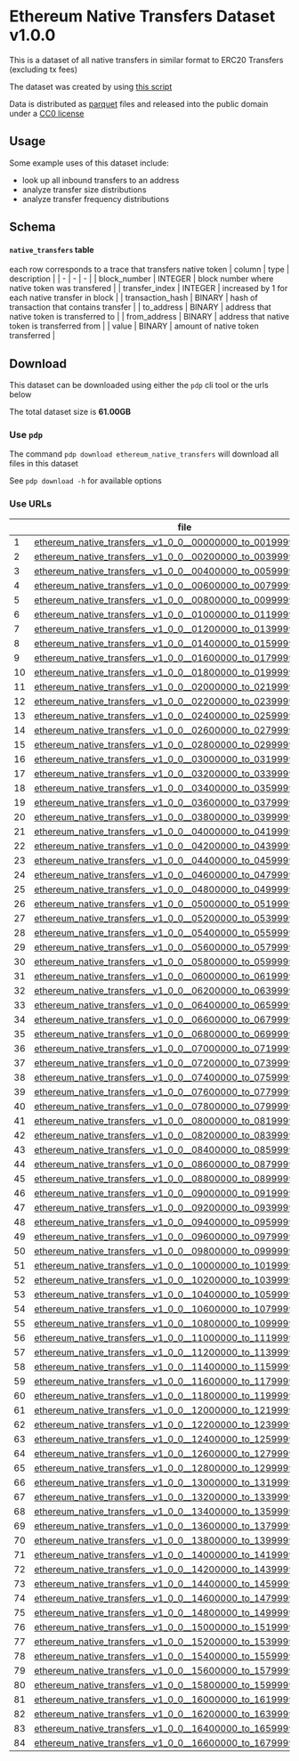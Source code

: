 
# Ethereum Native Transfers Dataset v1.0.0

This is a dataset of all native transfers in similar format to ERC20 Transfers (excluding tx fees)

The dataset was created by using [this script](https://github.com/paradigmxyz/paradigm-data-portal/blob/main/pdp/generate/generate_native_transfers_dataset.py)

Data is distributed as [parquet](https://data.paradigm.xyz/about) files and released into the public domain under a [CC0 license](https://creativecommons.org/share-your-work/public-domain/cc0/)

## Usage

Some example uses of this dataset include:
- look up all inbound transfers to an address
- analyze transfer size distributions
- analyze transfer frequency distributions



## Schema

#### `native_transfers` table
each row corresponds to a trace that transfers native token
| column | type | description |
| - | - | - |
| block_number | INTEGER | block number where native token was transfered |
| transfer_index | INTEGER | increased by 1 for each native transfer in block |
| transaction_hash | BINARY | hash of transaction that contains transfer |
| to_address | BINARY | address that native token is transferred to |
| from_address | BINARY | address that native token is transferred from |
| value | BINARY | amount of native token transferred |

## Download

This dataset can be downloaded using either the `pdp` cli tool or the urls below

The total dataset size is **61.00GB**

### Use `pdp`

The command `pdp download ethereum_native_transfers` will download all files in this dataset

See `pdp download -h` for available options

### Use URLs

| | file | size |
| - | - | - |
| 1 | [ethereum_native_transfers__v1_0_0__00000000_to_00199999.parquet](https://datasets.paradigm.xyz/datasets/ethereum_native_transfers/ethereum_native_transfers__v1_0_0__00000000_to_00199999.parquet) | 5.43MB |
| 2 | [ethereum_native_transfers__v1_0_0__00200000_to_00399999.parquet](https://datasets.paradigm.xyz/datasets/ethereum_native_transfers/ethereum_native_transfers__v1_0_0__00200000_to_00399999.parquet) | 10.81MB |
| 3 | [ethereum_native_transfers__v1_0_0__00400000_to_00599999.parquet](https://datasets.paradigm.xyz/datasets/ethereum_native_transfers/ethereum_native_transfers__v1_0_0__00400000_to_00599999.parquet) | 12.15MB |
| 4 | [ethereum_native_transfers__v1_0_0__00600000_to_00799999.parquet](https://datasets.paradigm.xyz/datasets/ethereum_native_transfers/ethereum_native_transfers__v1_0_0__00600000_to_00799999.parquet) | 15.24MB |
| 5 | [ethereum_native_transfers__v1_0_0__00800000_to_00999999.parquet](https://datasets.paradigm.xyz/datasets/ethereum_native_transfers/ethereum_native_transfers__v1_0_0__00800000_to_00999999.parquet) | 23.57MB |
| 6 | [ethereum_native_transfers__v1_0_0__01000000_to_01199999.parquet](https://datasets.paradigm.xyz/datasets/ethereum_native_transfers/ethereum_native_transfers__v1_0_0__01000000_to_01199999.parquet) | 43.13MB |
| 7 | [ethereum_native_transfers__v1_0_0__01200000_to_01399999.parquet](https://datasets.paradigm.xyz/datasets/ethereum_native_transfers/ethereum_native_transfers__v1_0_0__01200000_to_01399999.parquet) | 52.66MB |
| 8 | [ethereum_native_transfers__v1_0_0__01400000_to_01599999.parquet](https://datasets.paradigm.xyz/datasets/ethereum_native_transfers/ethereum_native_transfers__v1_0_0__01400000_to_01599999.parquet) | 68.87MB |
| 9 | [ethereum_native_transfers__v1_0_0__01600000_to_01799999.parquet](https://datasets.paradigm.xyz/datasets/ethereum_native_transfers/ethereum_native_transfers__v1_0_0__01600000_to_01799999.parquet) | 71.94MB |
| 10 | [ethereum_native_transfers__v1_0_0__01800000_to_01999999.parquet](https://datasets.paradigm.xyz/datasets/ethereum_native_transfers/ethereum_native_transfers__v1_0_0__01800000_to_01999999.parquet) | 75.75MB |
| 11 | [ethereum_native_transfers__v1_0_0__02000000_to_02199999.parquet](https://datasets.paradigm.xyz/datasets/ethereum_native_transfers/ethereum_native_transfers__v1_0_0__02000000_to_02199999.parquet) | 78.88MB |
| 12 | [ethereum_native_transfers__v1_0_0__02200000_to_02399999.parquet](https://datasets.paradigm.xyz/datasets/ethereum_native_transfers/ethereum_native_transfers__v1_0_0__02200000_to_02399999.parquet) | 119.10MB |
| 13 | [ethereum_native_transfers__v1_0_0__02400000_to_02599999.parquet](https://datasets.paradigm.xyz/datasets/ethereum_native_transfers/ethereum_native_transfers__v1_0_0__02400000_to_02599999.parquet) | 66.45MB |
| 14 | [ethereum_native_transfers__v1_0_0__02600000_to_02799999.parquet](https://datasets.paradigm.xyz/datasets/ethereum_native_transfers/ethereum_native_transfers__v1_0_0__02600000_to_02799999.parquet) | 66.38MB |
| 15 | [ethereum_native_transfers__v1_0_0__02800000_to_02999999.parquet](https://datasets.paradigm.xyz/datasets/ethereum_native_transfers/ethereum_native_transfers__v1_0_0__02800000_to_02999999.parquet) | 65.67MB |
| 16 | [ethereum_native_transfers__v1_0_0__03000000_to_03199999.parquet](https://datasets.paradigm.xyz/datasets/ethereum_native_transfers/ethereum_native_transfers__v1_0_0__03000000_to_03199999.parquet) | 70.41MB |
| 17 | [ethereum_native_transfers__v1_0_0__03200000_to_03399999.parquet](https://datasets.paradigm.xyz/datasets/ethereum_native_transfers/ethereum_native_transfers__v1_0_0__03200000_to_03399999.parquet) | 106.03MB |
| 18 | [ethereum_native_transfers__v1_0_0__03400000_to_03599999.parquet](https://datasets.paradigm.xyz/datasets/ethereum_native_transfers/ethereum_native_transfers__v1_0_0__03400000_to_03599999.parquet) | 136.80MB |
| 19 | [ethereum_native_transfers__v1_0_0__03600000_to_03799999.parquet](https://datasets.paradigm.xyz/datasets/ethereum_native_transfers/ethereum_native_transfers__v1_0_0__03600000_to_03799999.parquet) | 233.24MB |
| 20 | [ethereum_native_transfers__v1_0_0__03800000_to_03999999.parquet](https://datasets.paradigm.xyz/datasets/ethereum_native_transfers/ethereum_native_transfers__v1_0_0__03800000_to_03999999.parquet) | 469.12MB |
| 21 | [ethereum_native_transfers__v1_0_0__04000000_to_04199999.parquet](https://datasets.paradigm.xyz/datasets/ethereum_native_transfers/ethereum_native_transfers__v1_0_0__04000000_to_04199999.parquet) | 592.62MB |
| 22 | [ethereum_native_transfers__v1_0_0__04200000_to_04399999.parquet](https://datasets.paradigm.xyz/datasets/ethereum_native_transfers/ethereum_native_transfers__v1_0_0__04200000_to_04399999.parquet) | 804.41MB |
| 23 | [ethereum_native_transfers__v1_0_0__04400000_to_04599999.parquet](https://datasets.paradigm.xyz/datasets/ethereum_native_transfers/ethereum_native_transfers__v1_0_0__04400000_to_04599999.parquet) | 516.11MB |
| 24 | [ethereum_native_transfers__v1_0_0__04600000_to_04799999.parquet](https://datasets.paradigm.xyz/datasets/ethereum_native_transfers/ethereum_native_transfers__v1_0_0__04600000_to_04799999.parquet) | 1.09GB |
| 25 | [ethereum_native_transfers__v1_0_0__04800000_to_04999999.parquet](https://datasets.paradigm.xyz/datasets/ethereum_native_transfers/ethereum_native_transfers__v1_0_0__04800000_to_04999999.parquet) | 1.71GB |
| 26 | [ethereum_native_transfers__v1_0_0__05000000_to_05199999.parquet](https://datasets.paradigm.xyz/datasets/ethereum_native_transfers/ethereum_native_transfers__v1_0_0__05000000_to_05199999.parquet) | 1020.42MB |
| 27 | [ethereum_native_transfers__v1_0_0__05200000_to_05399999.parquet](https://datasets.paradigm.xyz/datasets/ethereum_native_transfers/ethereum_native_transfers__v1_0_0__05200000_to_05399999.parquet) | 769.68MB |
| 28 | [ethereum_native_transfers__v1_0_0__05400000_to_05599999.parquet](https://datasets.paradigm.xyz/datasets/ethereum_native_transfers/ethereum_native_transfers__v1_0_0__05400000_to_05599999.parquet) | 878.05MB |
| 29 | [ethereum_native_transfers__v1_0_0__05600000_to_05799999.parquet](https://datasets.paradigm.xyz/datasets/ethereum_native_transfers/ethereum_native_transfers__v1_0_0__05600000_to_05799999.parquet) | 893.71MB |
| 30 | [ethereum_native_transfers__v1_0_0__05800000_to_05999999.parquet](https://datasets.paradigm.xyz/datasets/ethereum_native_transfers/ethereum_native_transfers__v1_0_0__05800000_to_05999999.parquet) | 705.26MB |
| 31 | [ethereum_native_transfers__v1_0_0__06000000_to_06199999.parquet](https://datasets.paradigm.xyz/datasets/ethereum_native_transfers/ethereum_native_transfers__v1_0_0__06000000_to_06199999.parquet) | 745.70MB |
| 32 | [ethereum_native_transfers__v1_0_0__06200000_to_06399999.parquet](https://datasets.paradigm.xyz/datasets/ethereum_native_transfers/ethereum_native_transfers__v1_0_0__06200000_to_06399999.parquet) | 643.32MB |
| 33 | [ethereum_native_transfers__v1_0_0__06400000_to_06599999.parquet](https://datasets.paradigm.xyz/datasets/ethereum_native_transfers/ethereum_native_transfers__v1_0_0__06400000_to_06599999.parquet) | 588.53MB |
| 34 | [ethereum_native_transfers__v1_0_0__06600000_to_06799999.parquet](https://datasets.paradigm.xyz/datasets/ethereum_native_transfers/ethereum_native_transfers__v1_0_0__06600000_to_06799999.parquet) | 607.73MB |
| 35 | [ethereum_native_transfers__v1_0_0__06800000_to_06999999.parquet](https://datasets.paradigm.xyz/datasets/ethereum_native_transfers/ethereum_native_transfers__v1_0_0__06800000_to_06999999.parquet) | 587.19MB |
| 36 | [ethereum_native_transfers__v1_0_0__07000000_to_07199999.parquet](https://datasets.paradigm.xyz/datasets/ethereum_native_transfers/ethereum_native_transfers__v1_0_0__07000000_to_07199999.parquet) | 598.46MB |
| 37 | [ethereum_native_transfers__v1_0_0__07200000_to_07399999.parquet](https://datasets.paradigm.xyz/datasets/ethereum_native_transfers/ethereum_native_transfers__v1_0_0__07200000_to_07399999.parquet) | 588.88MB |
| 38 | [ethereum_native_transfers__v1_0_0__07400000_to_07599999.parquet](https://datasets.paradigm.xyz/datasets/ethereum_native_transfers/ethereum_native_transfers__v1_0_0__07400000_to_07599999.parquet) | 629.00MB |
| 39 | [ethereum_native_transfers__v1_0_0__07600000_to_07799999.parquet](https://datasets.paradigm.xyz/datasets/ethereum_native_transfers/ethereum_native_transfers__v1_0_0__07600000_to_07799999.parquet) | 663.01MB |
| 40 | [ethereum_native_transfers__v1_0_0__07800000_to_07999999.parquet](https://datasets.paradigm.xyz/datasets/ethereum_native_transfers/ethereum_native_transfers__v1_0_0__07800000_to_07999999.parquet) | 729.28MB |
| 41 | [ethereum_native_transfers__v1_0_0__08000000_to_08199999.parquet](https://datasets.paradigm.xyz/datasets/ethereum_native_transfers/ethereum_native_transfers__v1_0_0__08000000_to_08199999.parquet) | 627.52MB |
| 42 | [ethereum_native_transfers__v1_0_0__08200000_to_08399999.parquet](https://datasets.paradigm.xyz/datasets/ethereum_native_transfers/ethereum_native_transfers__v1_0_0__08200000_to_08399999.parquet) | 560.94MB |
| 43 | [ethereum_native_transfers__v1_0_0__08400000_to_08599999.parquet](https://datasets.paradigm.xyz/datasets/ethereum_native_transfers/ethereum_native_transfers__v1_0_0__08400000_to_08599999.parquet) | 522.91MB |
| 44 | [ethereum_native_transfers__v1_0_0__08600000_to_08799999.parquet](https://datasets.paradigm.xyz/datasets/ethereum_native_transfers/ethereum_native_transfers__v1_0_0__08600000_to_08799999.parquet) | 475.54MB |
| 45 | [ethereum_native_transfers__v1_0_0__08800000_to_08999999.parquet](https://datasets.paradigm.xyz/datasets/ethereum_native_transfers/ethereum_native_transfers__v1_0_0__08800000_to_08999999.parquet) | 496.36MB |
| 46 | [ethereum_native_transfers__v1_0_0__09000000_to_09199999.parquet](https://datasets.paradigm.xyz/datasets/ethereum_native_transfers/ethereum_native_transfers__v1_0_0__09000000_to_09199999.parquet) | 509.63MB |
| 47 | [ethereum_native_transfers__v1_0_0__09200000_to_09399999.parquet](https://datasets.paradigm.xyz/datasets/ethereum_native_transfers/ethereum_native_transfers__v1_0_0__09200000_to_09399999.parquet) | 437.48MB |
| 48 | [ethereum_native_transfers__v1_0_0__09400000_to_09599999.parquet](https://datasets.paradigm.xyz/datasets/ethereum_native_transfers/ethereum_native_transfers__v1_0_0__09400000_to_09599999.parquet) | 531.73MB |
| 49 | [ethereum_native_transfers__v1_0_0__09600000_to_09799999.parquet](https://datasets.paradigm.xyz/datasets/ethereum_native_transfers/ethereum_native_transfers__v1_0_0__09600000_to_09799999.parquet) | 559.07MB |
| 50 | [ethereum_native_transfers__v1_0_0__09800000_to_09999999.parquet](https://datasets.paradigm.xyz/datasets/ethereum_native_transfers/ethereum_native_transfers__v1_0_0__09800000_to_09999999.parquet) | 669.82MB |
| 51 | [ethereum_native_transfers__v1_0_0__10000000_to_10199999.parquet](https://datasets.paradigm.xyz/datasets/ethereum_native_transfers/ethereum_native_transfers__v1_0_0__10000000_to_10199999.parquet) | 794.10MB |
| 52 | [ethereum_native_transfers__v1_0_0__10200000_to_10399999.parquet](https://datasets.paradigm.xyz/datasets/ethereum_native_transfers/ethereum_native_transfers__v1_0_0__10200000_to_10399999.parquet) | 856.74MB |
| 53 | [ethereum_native_transfers__v1_0_0__10400000_to_10599999.parquet](https://datasets.paradigm.xyz/datasets/ethereum_native_transfers/ethereum_native_transfers__v1_0_0__10400000_to_10599999.parquet) | 1.02GB |
| 54 | [ethereum_native_transfers__v1_0_0__10600000_to_10799999.parquet](https://datasets.paradigm.xyz/datasets/ethereum_native_transfers/ethereum_native_transfers__v1_0_0__10600000_to_10799999.parquet) | 1016.86MB |
| 55 | [ethereum_native_transfers__v1_0_0__10800000_to_10999999.parquet](https://datasets.paradigm.xyz/datasets/ethereum_native_transfers/ethereum_native_transfers__v1_0_0__10800000_to_10999999.parquet) | 901.55MB |
| 56 | [ethereum_native_transfers__v1_0_0__11000000_to_11199999.parquet](https://datasets.paradigm.xyz/datasets/ethereum_native_transfers/ethereum_native_transfers__v1_0_0__11000000_to_11199999.parquet) | 911.41MB |
| 57 | [ethereum_native_transfers__v1_0_0__11200000_to_11399999.parquet](https://datasets.paradigm.xyz/datasets/ethereum_native_transfers/ethereum_native_transfers__v1_0_0__11200000_to_11399999.parquet) | 950.09MB |
| 58 | [ethereum_native_transfers__v1_0_0__11400000_to_11599999.parquet](https://datasets.paradigm.xyz/datasets/ethereum_native_transfers/ethereum_native_transfers__v1_0_0__11400000_to_11599999.parquet) | 1020.27MB |
| 59 | [ethereum_native_transfers__v1_0_0__11600000_to_11799999.parquet](https://datasets.paradigm.xyz/datasets/ethereum_native_transfers/ethereum_native_transfers__v1_0_0__11600000_to_11799999.parquet) | 1.12GB |
| 60 | [ethereum_native_transfers__v1_0_0__11800000_to_11999999.parquet](https://datasets.paradigm.xyz/datasets/ethereum_native_transfers/ethereum_native_transfers__v1_0_0__11800000_to_11999999.parquet) | 1.20GB |
| 61 | [ethereum_native_transfers__v1_0_0__12000000_to_12199999.parquet](https://datasets.paradigm.xyz/datasets/ethereum_native_transfers/ethereum_native_transfers__v1_0_0__12000000_to_12199999.parquet) | 1.28GB |
| 62 | [ethereum_native_transfers__v1_0_0__12200000_to_12399999.parquet](https://datasets.paradigm.xyz/datasets/ethereum_native_transfers/ethereum_native_transfers__v1_0_0__12200000_to_12399999.parquet) | 1.50GB |
| 63 | [ethereum_native_transfers__v1_0_0__12400000_to_12599999.parquet](https://datasets.paradigm.xyz/datasets/ethereum_native_transfers/ethereum_native_transfers__v1_0_0__12400000_to_12599999.parquet) | 1.42GB |
| 64 | [ethereum_native_transfers__v1_0_0__12600000_to_12799999.parquet](https://datasets.paradigm.xyz/datasets/ethereum_native_transfers/ethereum_native_transfers__v1_0_0__12600000_to_12799999.parquet) | 1.18GB |
| 65 | [ethereum_native_transfers__v1_0_0__12800000_to_12999999.parquet](https://datasets.paradigm.xyz/datasets/ethereum_native_transfers/ethereum_native_transfers__v1_0_0__12800000_to_12999999.parquet) | 1.23GB |
| 66 | [ethereum_native_transfers__v1_0_0__13000000_to_13199999.parquet](https://datasets.paradigm.xyz/datasets/ethereum_native_transfers/ethereum_native_transfers__v1_0_0__13000000_to_13199999.parquet) | 1.24GB |
| 67 | [ethereum_native_transfers__v1_0_0__13200000_to_13399999.parquet](https://datasets.paradigm.xyz/datasets/ethereum_native_transfers/ethereum_native_transfers__v1_0_0__13200000_to_13399999.parquet) | 1.28GB |
| 68 | [ethereum_native_transfers__v1_0_0__13400000_to_13599999.parquet](https://datasets.paradigm.xyz/datasets/ethereum_native_transfers/ethereum_native_transfers__v1_0_0__13400000_to_13599999.parquet) | 1.43GB |
| 69 | [ethereum_native_transfers__v1_0_0__13600000_to_13799999.parquet](https://datasets.paradigm.xyz/datasets/ethereum_native_transfers/ethereum_native_transfers__v1_0_0__13600000_to_13799999.parquet) | 1.39GB |
| 70 | [ethereum_native_transfers__v1_0_0__13800000_to_13999999.parquet](https://datasets.paradigm.xyz/datasets/ethereum_native_transfers/ethereum_native_transfers__v1_0_0__13800000_to_13999999.parquet) | 1.33GB |
| 71 | [ethereum_native_transfers__v1_0_0__14000000_to_14199999.parquet](https://datasets.paradigm.xyz/datasets/ethereum_native_transfers/ethereum_native_transfers__v1_0_0__14000000_to_14199999.parquet) | 1.33GB |
| 72 | [ethereum_native_transfers__v1_0_0__14200000_to_14399999.parquet](https://datasets.paradigm.xyz/datasets/ethereum_native_transfers/ethereum_native_transfers__v1_0_0__14200000_to_14399999.parquet) | 1.29GB |
| 73 | [ethereum_native_transfers__v1_0_0__14400000_to_14599999.parquet](https://datasets.paradigm.xyz/datasets/ethereum_native_transfers/ethereum_native_transfers__v1_0_0__14400000_to_14599999.parquet) | 1.29GB |
| 74 | [ethereum_native_transfers__v1_0_0__14600000_to_14799999.parquet](https://datasets.paradigm.xyz/datasets/ethereum_native_transfers/ethereum_native_transfers__v1_0_0__14600000_to_14799999.parquet) | 1.30GB |
| 75 | [ethereum_native_transfers__v1_0_0__14800000_to_14999999.parquet](https://datasets.paradigm.xyz/datasets/ethereum_native_transfers/ethereum_native_transfers__v1_0_0__14800000_to_14999999.parquet) | 1.20GB |
| 76 | [ethereum_native_transfers__v1_0_0__15000000_to_15199999.parquet](https://datasets.paradigm.xyz/datasets/ethereum_native_transfers/ethereum_native_transfers__v1_0_0__15000000_to_15199999.parquet) | 1.23GB |
| 77 | [ethereum_native_transfers__v1_0_0__15200000_to_15399999.parquet](https://datasets.paradigm.xyz/datasets/ethereum_native_transfers/ethereum_native_transfers__v1_0_0__15200000_to_15399999.parquet) | 1.30GB |
| 78 | [ethereum_native_transfers__v1_0_0__15400000_to_15599999.parquet](https://datasets.paradigm.xyz/datasets/ethereum_native_transfers/ethereum_native_transfers__v1_0_0__15400000_to_15599999.parquet) | 1.20GB |
| 79 | [ethereum_native_transfers__v1_0_0__15600000_to_15799999.parquet](https://datasets.paradigm.xyz/datasets/ethereum_native_transfers/ethereum_native_transfers__v1_0_0__15600000_to_15799999.parquet) | 1.03GB |
| 80 | [ethereum_native_transfers__v1_0_0__15800000_to_15999999.parquet](https://datasets.paradigm.xyz/datasets/ethereum_native_transfers/ethereum_native_transfers__v1_0_0__15800000_to_15999999.parquet) | 975.74MB |
| 81 | [ethereum_native_transfers__v1_0_0__16000000_to_16199999.parquet](https://datasets.paradigm.xyz/datasets/ethereum_native_transfers/ethereum_native_transfers__v1_0_0__16000000_to_16199999.parquet) | 1009.98MB |
| 82 | [ethereum_native_transfers__v1_0_0__16200000_to_16399999.parquet](https://datasets.paradigm.xyz/datasets/ethereum_native_transfers/ethereum_native_transfers__v1_0_0__16200000_to_16399999.parquet) | 958.26MB |
| 83 | [ethereum_native_transfers__v1_0_0__16400000_to_16599999.parquet](https://datasets.paradigm.xyz/datasets/ethereum_native_transfers/ethereum_native_transfers__v1_0_0__16400000_to_16599999.parquet) | 972.90MB |
| 84 | [ethereum_native_transfers__v1_0_0__16600000_to_16799999.parquet](https://datasets.paradigm.xyz/datasets/ethereum_native_transfers/ethereum_native_transfers__v1_0_0__16600000_to_16799999.parquet) | 1.00GB |
